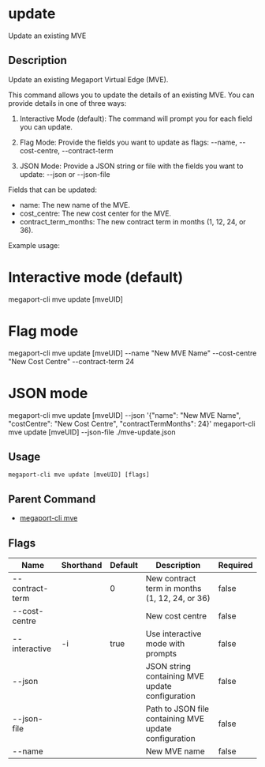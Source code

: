 # update

Update an existing MVE

## Description

Update an existing Megaport Virtual Edge (MVE).

This command allows you to update the details of an existing MVE.
You can provide details in one of three ways:

1. Interactive Mode (default):
 The command will prompt you for each field you can update.

2. Flag Mode:
 Provide the fields you want to update as flags:
   --name, --cost-centre, --contract-term

3. JSON Mode:
 Provide a JSON string or file with the fields you want to update:
   --json <json-string> or --json-file <path>

Fields that can be updated:
- name: The new name of the MVE.
- cost_centre: The new cost center for the MVE.
- contract_term_months: The new contract term in months (1, 12, 24, or 36).

Example usage:

# Interactive mode (default)
megaport-cli mve update [mveUID]

# Flag mode
megaport-cli mve update [mveUID] --name "New MVE Name" --cost-centre "New Cost Centre" --contract-term 24

# JSON mode
megaport-cli mve update [mveUID] --json '{"name": "New MVE Name", "costCentre": "New Cost Centre", "contractTermMonths": 24}'
megaport-cli mve update [mveUID] --json-file ./mve-update.json



## Usage

```
megaport-cli mve update [mveUID] [flags]
```



## Parent Command

* [megaport-cli mve](mve.md)




## Flags

| Name | Shorthand | Default | Description | Required |
|------|-----------|---------|-------------|----------|
| --contract-term |  | 0 | New contract term in months (1, 12, 24, or 36) | false |
| --cost-centre |  |  | New cost centre | false |
| --interactive | -i | true | Use interactive mode with prompts | false |
| --json |  |  | JSON string containing MVE update configuration | false |
| --json-file |  |  | Path to JSON file containing MVE update configuration | false |
| --name |  |  | New MVE name | false |



